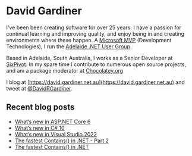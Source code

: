 # David Gardiner

I've been been creating software for over 25 years. I have a passion for continual learning and improving quality, and enjoy being in and creating environments where these happen. A [Microsoft MVP](https://mvp.microsoft.com/en-us/PublicProfile/5001655) (Development Technologies), I run the [Adelaide .NET User Group](https://www.adnug.net).

Based in Adelaide, South Australia, I works as a Senior Developer at [SixPivot](https://www.sixpivot.com.au). In my spare time I contribute to numerous open source projects, and am a package moderator at [Chocolatey.org](https://chocolatey.org)

I blog at [https://david.gardiner.net.au](https://david.gardiner.net.au) and tweet at [@DavidRGardiner](https://twitter.com/DavidRGardiner).

## Recent blog posts

<!--START_SECTION:posts-->
* [What’s new in ASP.NET Core 6](https:&#x2F;&#x2F;david.gardiner.net.au&#x2F;2021&#x2F;11&#x2F;aspnet-core-6.html)
* [What’s new in C# 10](https:&#x2F;&#x2F;david.gardiner.net.au&#x2F;2021&#x2F;10&#x2F;csharp-10.html)
* [What’s new in Visual Studio 2022](https:&#x2F;&#x2F;david.gardiner.net.au&#x2F;2021&#x2F;10&#x2F;visual-studio-2022.html)
* [The fastest Contains() in .NET - Part 2](https:&#x2F;&#x2F;david.gardiner.net.au&#x2F;2021&#x2F;10&#x2F;fastest-contains2.html)
* [The fastest Contains() in .NET](https:&#x2F;&#x2F;david.gardiner.net.au&#x2F;2021&#x2F;10&#x2F;fastest-contains.html)
<!--END_SECTION:posts-->